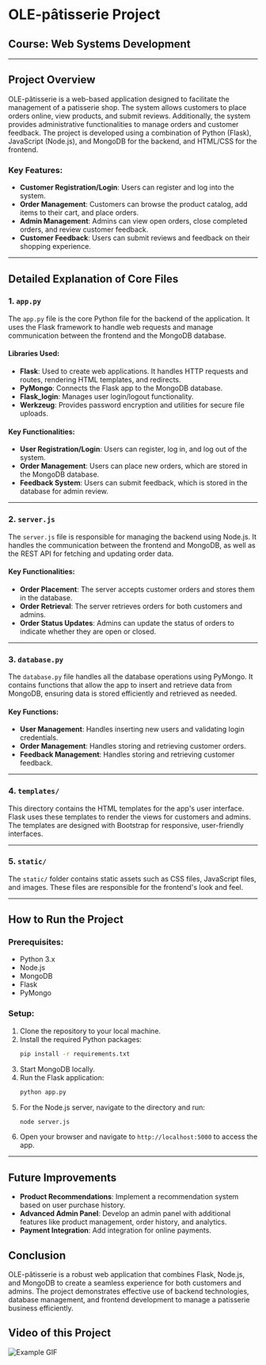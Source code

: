 
# OLE-pâtisserie Project

## Course: Web Systems Development

---

## Project Overview
OLE-pâtisserie is a web-based application designed to facilitate the management of a patisserie shop. The system allows customers to place orders online, view products, and submit reviews. Additionally, the system provides administrative functionalities to manage orders and customer feedback. The project is developed using a combination of Python (Flask), JavaScript (Node.js), and MongoDB for the backend, and HTML/CSS for the frontend.

### Key Features:
- **Customer Registration/Login**: Users can register and log into the system.
- **Order Management**: Customers can browse the product catalog, add items to their cart, and place orders.
- **Admin Management**: Admins can view open orders, close completed orders, and review customer feedback.
- **Customer Feedback**: Users can submit reviews and feedback on their shopping experience.

---

## Detailed Explanation of Core Files

### 1. `app.py`
The `app.py` file is the core Python file for the backend of the application. It uses the Flask framework to handle web requests and manage communication between the frontend and the MongoDB database.

#### Libraries Used:
- **Flask**: Used to create web applications. It handles HTTP requests and routes, rendering HTML templates, and redirects.
- **PyMongo**: Connects the Flask app to the MongoDB database.
- **Flask_login**: Manages user login/logout functionality.
- **Werkzeug**: Provides password encryption and utilities for secure file uploads.

#### Key Functionalities:
- **User Registration/Login**: Users can register, log in, and log out of the system.
- **Order Management**: Users can place new orders, which are stored in the MongoDB database.
- **Feedback System**: Users can submit feedback, which is stored in the database for admin review.

---

### 2. `server.js`
The `server.js` file is responsible for managing the backend using Node.js. It handles the communication between the frontend and MongoDB, as well as the REST API for fetching and updating order data.

#### Key Functionalities:
- **Order Placement**: The server accepts customer orders and stores them in the database.
- **Order Retrieval**: The server retrieves orders for both customers and admins.
- **Order Status Updates**: Admins can update the status of orders to indicate whether they are open or closed.

---

### 3. `database.py`
The `database.py` file handles all the database operations using PyMongo. It contains functions that allow the app to insert and retrieve data from MongoDB, ensuring data is stored efficiently and retrieved as needed.

#### Key Functions:
- **User Management**: Handles inserting new users and validating login credentials.
- **Order Management**: Handles storing and retrieving customer orders.
- **Feedback Management**: Handles storing and retrieving customer feedback.

---

### 4. `templates/`
This directory contains the HTML templates for the app's user interface. Flask uses these templates to render the views for customers and admins. The templates are designed with Bootstrap for responsive, user-friendly interfaces.

---

### 5. `static/`
The `static/` folder contains static assets such as CSS files, JavaScript files, and images. These files are responsible for the frontend's look and feel.

---

## How to Run the Project

### Prerequisites:
- Python 3.x
- Node.js
- MongoDB
- Flask
- PyMongo

### Setup:
1. Clone the repository to your local machine.
2. Install the required Python packages:
   ```bash
   pip install -r requirements.txt
   ```
3. Start MongoDB locally.
4. Run the Flask application:
   ```bash
   python app.py
   ```
5. For the Node.js server, navigate to the directory and run:
   ```bash
   node server.js
   ```
6. Open your browser and navigate to `http://localhost:5000` to access the app.

---

## Future Improvements
- **Product Recommendations**: Implement a recommendation system based on user purchase history.
- **Advanced Admin Panel**: Develop an admin panel with additional features like product management, order history, and analytics.
- **Payment Integration**: Add integration for online payments.

## Conclusion
OLE-pâtisserie is a robust web application that combines Flask, Node.js, and MongoDB to create a seamless experience for both customers and admins. The project demonstrates effective use of backend technologies, database management, and frontend development to manage a patisserie business efficiently.

## Video of this Project
![Example GIF](https://i.ibb.co/k87gtSk/Ole-pat.gif)
